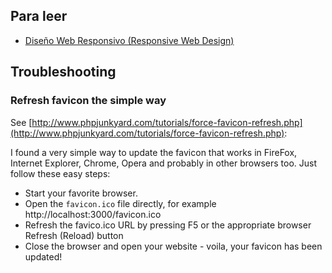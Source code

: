 
## Para leer

* [Diseño Web Responsivo (Responsive Web Design)](http://xn--diseowebresponsive-q0b.org/?utm_source=redirects&utm_medium=dise%25C3%25B1owebresponsivo.com.ar&utm_campaign=301_Redirects)

## Troubleshooting

###  Refresh favicon the simple way

See [http://www.phpjunkyard.com/tutorials/force-favicon-refresh.php](http://www.phpjunkyard.com/tutorials/force-favicon-refresh.php):

I found a very simple way to update the favicon that works in FireFox, Internet Explorer, Chrome, Opera and probably in other browsers too. Just follow these easy steps:

* Start your favorite browser.
* Open the `favicon.ico` file directly, for example http://localhost:3000/favicon.ico
* Refresh the favico.ico URL by pressing F5 or the appropriate browser Refresh (Reload) button
* Close the browser and open your website - voila, your favicon has been updated!
